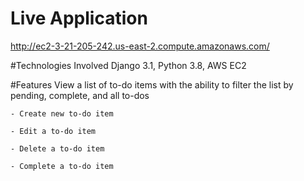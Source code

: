 # Live Application
http://ec2-3-21-205-242.us-east-2.compute.amazonaws.com/

#Technologies Involved
Django 3.1, Python 3.8, AWS EC2

#Features
 View a list of to-do items with the ability to filter the list by pending, complete, and all to-dos

    - Create new to-do item

    - Edit a to-do item

    - Delete a to-do item

    - Complete a to-do item
